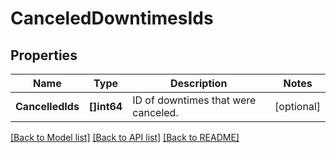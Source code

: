 # CanceledDowntimesIds

## Properties

Name | Type | Description | Notes
------------ | ------------- | ------------- | -------------
**CancelledIds** | **[]int64** | ID of downtimes that were canceled. | [optional] 

[[Back to Model list]](../README.md#documentation-for-models) [[Back to API list]](../README.md#documentation-for-api-endpoints) [[Back to README]](../README.md)



